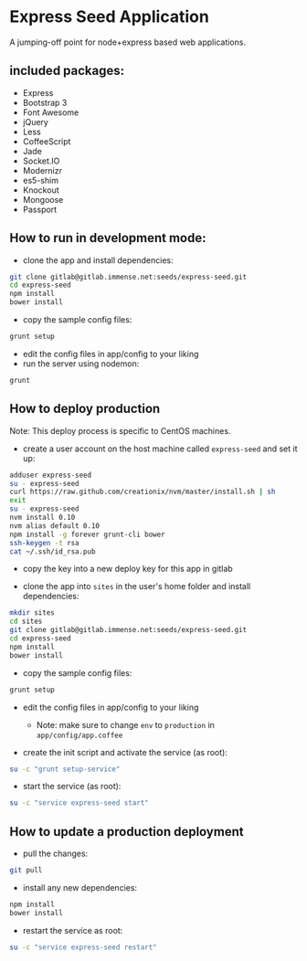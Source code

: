 # Express Seed Application

A jumping-off point for node+express based web applications.

## included packages:

* Express
* Bootstrap 3
* Font Awesome
* jQuery
* Less
* CoffeeScript
* Jade
* Socket.IO
* Modernizr
* es5-shim
* Knockout
* Mongoose
* Passport

## How to run in development mode:

* clone the app and install dependencies:

```bash
git clone gitlab@gitlab.immense.net:seeds/express-seed.git
cd express-seed
npm install
bower install
```

* copy the sample config files:

```bash
grunt setup
```

* edit the config files in app/config to your liking
* run the server using nodemon:

```bash
grunt
```

## How to deploy production

Note: This deploy process is specific to CentOS machines.

* create a user account on the host machine called `express-seed` and set it up:

```bash
adduser express-seed
su - express-seed
curl https://raw.github.com/creationix/nvm/master/install.sh | sh
exit
su - express-seed
nvm install 0.10
nvm alias default 0.10
npm install -g forever grunt-cli bower
ssh-keygen -t rsa
cat ~/.ssh/id_rsa.pub
```

* copy the key into a new deploy key for this app in gitlab

* clone the app into `sites` in the user's home folder and install dependencies:

```bash
mkdir sites
cd sites
git clone gitlab@gitlab.immense.net:seeds/express-seed.git
cd express-seed
npm install
bower install
```

* copy the sample config files:

```bash
grunt setup
```

* edit the config files in app/config to your liking
  * Note: make sure to change `env` to `production` in `app/config/app.coffee`

* create the init script and activate the service (as root):

```bash
su -c "grunt setup-service"
```

* start the service (as root):

```bash
su -c "service express-seed start"
```

## How to update a production deployment

* pull the changes:

```bash
git pull
```

* install any new dependencies:

```bash
npm install
bower install
```

* restart the service as root:

```bash
su -c "service express-seed restart"
```
